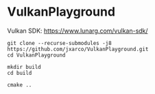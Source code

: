 # VulkanPlayground

Vulkan SDK: https://www.lunarg.com/vulkan-sdk/

```
git clone --recurse-submodules -j8 https://github.com/jxarco/VulkanPlayground.git
cd VulkanPlayground

mkdir build
cd build

cmake ..
```
